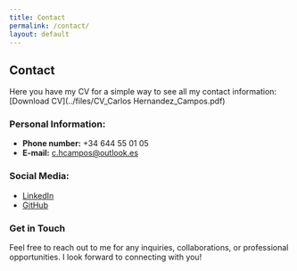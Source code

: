 ```yaml
---
title: Contact
permalink: /contact/
layout: default
---
```


## Contact

Here you have my CV for a simple way to see all my contact information:  
[Download CV](../files/CV_Carlos Hernandez_Campos.pdf)

### Personal Information:
- **Phone number:** +34 644 55 01 05
- **E-mail:** c.hcampos@outlook.es

### Social Media:
- [LinkedIn](www.linkedin.com/in/carlos-raul-hernandez-campos-761560295)
- [GitHub](https://github.com/CarlosHernandezCR)

### Get in Touch
Feel free to reach out to me for any inquiries, collaborations, or professional opportunities. I look forward to connecting with you!
